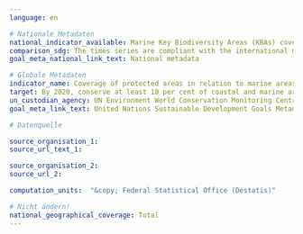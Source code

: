 ```yaml
---
language: en

# Nationale Metadaten
national_indicator_available: Marine Key Biodiversity Areas (KBAs) covered by protected areas
comparison_sdg: The times series are compliant with the international metadata description.
goal_meta_national_link_text: National metadata

# Globale Metadaten
indicator_name: Coverage of protected areas in relation to marine areas
target: By 2020, conserve at least 10 per cent of coastal and marine areas, consistent with national and international law and based on the best available scientific information
un_custodian_agency: UN Environment World Conservation Monitoring Centre (UNEP-WCMC), BirdLife International (BLI), International Union for Conservation of Nature (IUCN)
goal_meta_link_text: United Nations Sustainable Development Goals Metadata

# Datenquelle

source_organisation_1:
source_url_text_1:

source_organisation_2:
source_url_2:

computation_units:  "&copy; Federal Statistical Office (Destatis)"

# Nicht ändern!
national_geographical_coverage: Total
---
```

